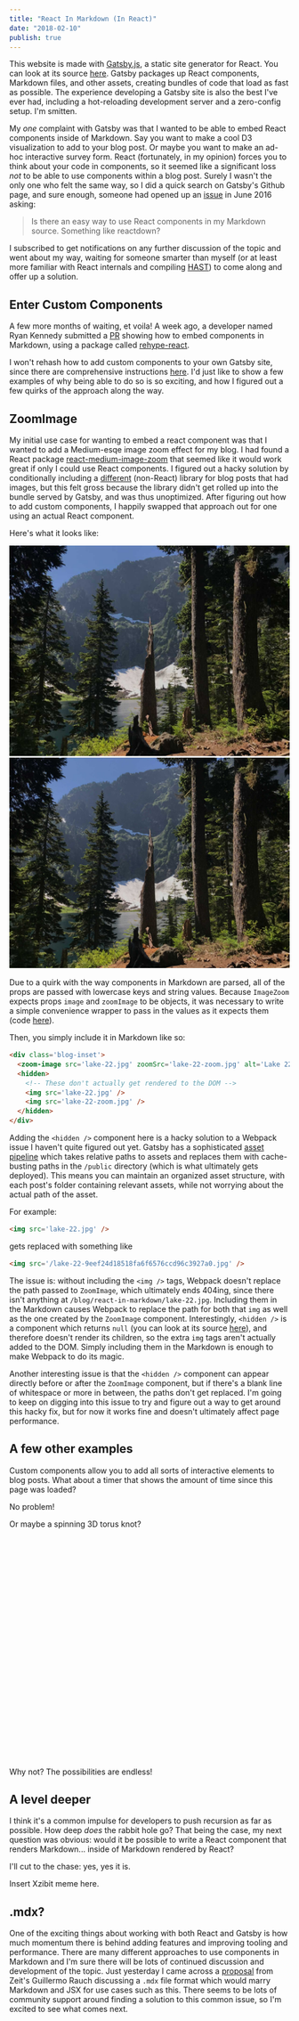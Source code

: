 ```yaml
---
title: "React In Markdown (In React)"
date: "2018-02-10"
publish: true
---
```


<section class="blog-section">

This website is made with <a href="https://www.gatsbyjs.org/" target="_blank">Gatsby.js</a>, a static site generator for React. You can look at its source <a href="https://github.com/prichey/prestonrichey.com" target="_blank">here</a>. Gatsby packages up React components, Markdown files, and other assets, creating bundles of code that load as fast as possible. The experience developing a Gatsby site is also the best I've ever had, including a hot-reloading development server and a zero-config setup. I'm smitten.

My <em>one</em> complaint with Gatsby was that I wanted to be able to embed React components inside of Markdown. Say you want to make a cool D3 visualization to add to your blog post. Or maybe you want to make an ad-hoc interactive survey form. React (fortunately, in my opinion) forces you to think about your code in components, so it seemed like a significant loss <em>not</em> to be able to use components within a blog post. Surely I wasn't the only one who felt the same way, so I did a quick search on Gatsby's Github page, and sure enough, someone had opened up an <a href="https://github.com/gatsbyjs/gatsby/issues/312" target="_blank">issue</a> in June 2016 asking:

> Is there an easy way to use React components in my Markdown source. Something like reactdown?

I subscribed to get notifications on any further discussion of the topic and went about my way, waiting for someone smarter than myself (or at least more familiar with React internals and compiling <a href="https://github.com/syntax-tree/hast" target="_blank">HAST</a>) to come along and offer up a solution.

</section>

<section class="blog-section">

## Enter Custom Components

A few more months of waiting, et voila! A week ago, a developer named Ryan Kennedy submitted a <a href="https://github.com/gatsbyjs/gatsby/pull/3732" target="_blank">PR</a> showing how to embed components in Markdown, using a package called <a href="https://github.com/rhysd/rehype-react" target="_blank">rehype-react</a>.

I won't rehash how to add custom components to your own Gatsby site, since there are comprehensive instructions <a href="https://using-remark.gatsbyjs.org/custom-components/" target="_blank">here</a>. I'd just like to show a few examples of why being able to do so is so exciting, and how I figured out a few quirks of the approach along the way.

</section>

<section class="blog-section">

## ZoomImage

My initial use case for wanting to embed a react component was that I wanted to add a Medium-esqe image zoom effect for my blog. I had found a React package <a href="https://github.com/rpearce/react-medium-image-zoom" target="_blank">react-medium-image-zoom</a> that seemed like it would work great if only I could use React components. I figured out a hacky solution by conditionally including a <a href="https://github.com/fat/zoom.js/" target="_blank">different</a> (non-React) library for blog posts that had images, but this felt gross because the library didn't get rolled up into the bundle served by Gatsby, and was thus unoptimized. After figuring out how to add custom components, I happily swapped that approach out for one using an actual React component.

Here's what it looks like:

<div class="blog-inset">
  <zoom-image src='lake-22.jpg' zoomSrc='lake-22-zoom.jpg' alt='Lake 22'></zoom-image>
  <hidden>
    <img src='lake-22.jpg' />
    <img src='lake-22-zoom.jpg' />
  </hidden>
</div>

Due to a quirk with the way components in Markdown are parsed, all of the props are passed with lowercase keys and string values. Because `ImageZoom` expects props `image` and `zoomImage` to be objects, it was necessary to write a simple convenience wrapper to pass in the values as it expects them (code <a href="https://github.com/prichey/prestonrichey.com/blob/master/src/components/ZoomImage.js" target="_blank">here</a>).

Then, you simply include it in Markdown like so:

```html
<div class='blog-inset'>
  <zoom-image src='lake-22.jpg' zoomSrc='lake-22-zoom.jpg' alt='Lake 22'></zoom-image>
  <hidden>
    <!-- These don't actually get rendered to the DOM -->
    <img src='lake-22.jpg' />
    <img src='lake-22-zoom.jpg' />
  </hidden>
</div>
```

Adding the `<hidden />` component here is a hacky solution to a Webpack issue I haven't quite figured out yet. Gatsby has a sophisticated <a href="https://www.gatsbyjs.org/docs/adding-images-fonts-files/" target="_blank">asset pipeline</a> which takes relative paths to assets and replaces them with cache-busting paths in the `/public` directory (which is what ultimately gets deployed). This means you can maintain an organized asset structure, with each post's folder containing relevant assets, while not worrying about the actual path of the asset.

For example:

```html
<img src='lake-22.jpg' />
```

gets replaced with something like

```html
<img src='/lake-22-9eef24d18518fa6f6576ccd96c3927a0.jpg' />
```

The issue is: without including the `<img />` tags, Webpack doesn't replace the path passed to `ZoomImage`, which ultimately ends 404ing, since there isn't anything at `/blog/react-in-markdown/lake-22.jpg`. Including them in the Markdown causes Webpack to replace the path for both that `img` as well as the one created by the `ZoomImage` component. Interestingly, `<hidden />` is a component which returns `null` (you can look at its source <a href="https://github.com/prichey/prestonrichey.com/blob/master/src/components/Hidden.js" target="_blank">here</a>), and therefore doesn't render its children, so the extra `img` tags aren't actually added to the DOM. Simply including them in the Markdown is enough to make Webpack to do its magic.

Another interesting issue is that the `<hidden />` component can appear directly before or after the `ZoomImage` component, but if there's a blank line of whitespace or more in between, the paths don't get replaced. I'm going to keep on digging into this issue to try and figure out a way to get around this hacky fix, but for now it works fine and doesn't ultimately affect page performance.

</section>

<section class="blog-section">

## A few other examples

Custom components allow you to add all sorts of interactive elements to blog posts. What about a timer that shows the amount of time since this page was loaded?

<div>
  <countup></countup>
</div>

No problem!

Or maybe a spinning 3D torus knot?

<div style="height: 400px;">
  <rainbowknot></rainbowknot>
</div>

Why not? The possibilities are endless!

</section>

<section class="blog-section">

## A level deeper

I think it's a common impulse for developers to push recursion as far as possible. How deep <em>does</em> the rabbit hole go? That being the case, my next question was obvious: would it be possible to write a React component that renders Markdown... inside of Markdown rendered by React?

I'll cut to the chase: yes, yes it is.

<div>
  <markdownrenderer></markdownrenderer>
</div>

Insert Xzibit meme here.

</section>

<section class="blog-section">

## .mdx?

One of the exciting things about working with both React and Gatsby is how much momentum there is behind adding features and improving tooling and performance. There are many different approaches to use components in Markdown and I'm sure there will be lots of continued discussion and development of the topic. Just yesterday I came across a <a href="https://spectrum.chat/thread/1021be59-2738-4511-aceb-c66921050b9a" target="_blank">proposal</a> from Zeit's Guillermo Rauch discussing a `.mdx` file format which would marry Markdown and JSX for use cases such as this. There seems to be lots of community support around finding a solution to this common issue, so I'm excited to see what comes next.

</section>
